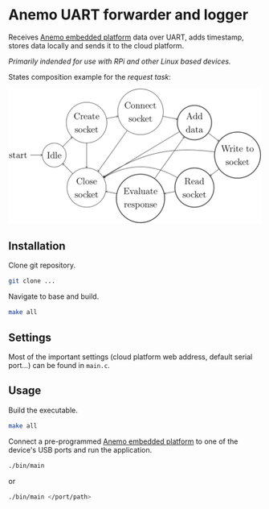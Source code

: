 # Anemo UART forwarder and logger

Receives [Anemo embedded platform](https://bitbucket.org/AlexanderMarinsek/riot-anemo-simple/src/master/) data over UART, adds timestamp, stores data locally and sends it to the cloud platform. 

*Primarily indended for use with RPi and other Linux based devices.*

States composition example for the *request task*:

![States composition](./img/request_task_states.png)

## Installation

Clone git repository.
```bash
git clone ...
```

Navigate to base and build.
```bash
make all
```

## Settings
Most of the important settings (cloud platform web address, default serial port...) can be found in `main.c`.

## Usage

Build the executable.
```bash
make all
```

Connect a pre-programmed [Anemo embedded platform](https://bitbucket.org/AlexanderMarinsek/riot-anemo-simple/src/master/) to one of the device's USB ports and run the application.

```bash
./bin/main
```
or
```bash
./bin/main </port/path>
```
